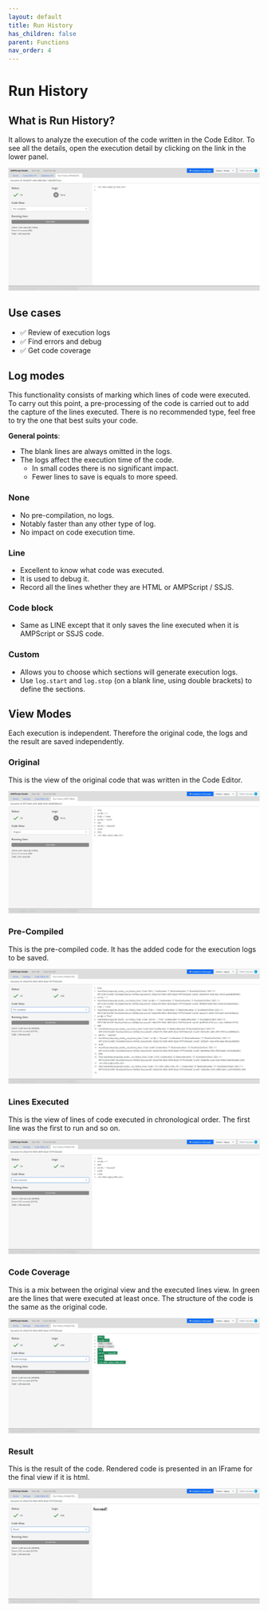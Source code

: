 ```yaml
---
layout: default
title: Run History
has_children: false
parent: Functions
nav_order: 4
---
```


# Run History

## What is Run History?

It allows to analyze the execution of the code written in the Code Editor.
To see all the details, open the execution detail by clicking on the link in the lower panel.

![Run History in Code Editor](https://github.com/PabloFacciano/ampscript-studio-public/blob/gh-pages/img/RunHistory.jpg?raw=true)

## Use cases

- ✅ Review of execution logs
- ✅ Find errors and debug
- ✅ Get code coverage

## Log modes
This functionality consists of marking which lines of code were executed.
To carry out this point, a pre-processing of the code is carried out to add the capture of the lines executed.
There is no recommended type, feel free to try the one that best suits your code.

**General points**:
- The blank lines are always omitted in the logs.
- The logs affect the execution time of the code.
  - In small codes there is no significant impact.
  - Fewer lines to save is equals to more speed.

### None
- No pre-compilation, no logs.
- Notably faster than any other type of log.
- No impact on code execution time.

### Line
- Excellent to know what code was executed.
- It is used to debug it.
- Record all the lines whether they are HTML or AMPScript / SSJS.

### Code block
- Same as LINE except that it only saves the line executed when it is AMPScript or SSJS code.

### Custom
- Allows you to choose which sections will generate execution logs.
- Use `log.start` and `log.stop` (on a blank line, using double brackets) to define the sections.

## View Modes
Each execution is independent. Therefore the original code, the logs and the result are saved independently.

### Original
This is the view of the original code that was written in the Code Editor.

![View Mode: Original](https://github.com/PabloFacciano/ampscript-studio-public/blob/gh-pages/img/run-original.jpg?raw=true)

### Pre-Compiled
This is the pre-compiled code. It has the added code for the execution logs to be saved.

![View Mode: Pre-Compiled](https://github.com/PabloFacciano/ampscript-studio-public/blob/gh-pages/img/run-precompiled.jpg?raw=true)

### Lines Executed
This is the view of lines of code executed in chronological order. The first line was the first to run and so on.

![View Mode: Lines Executed](https://github.com/PabloFacciano/ampscript-studio-public/blob/gh-pages/img/run-lines.jpg?raw=true)

### Code Coverage
This is a mix between the original view and the executed lines view. In green are the lines that were executed at least once. The structure of the code is the same as the original code.

![View Mode: Code Coverage](https://github.com/PabloFacciano/ampscript-studio-public/blob/gh-pages/img/run-codecoverage.jpg?raw=true)

### Result
This is the result of the code. Rendered code is presented in an IFrame for the final view if it is html.

![View Mode: Result](https://github.com/PabloFacciano/ampscript-studio-public/blob/gh-pages/img/run-result.jpg?raw=true)